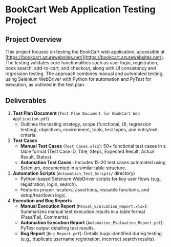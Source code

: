 # BookCart Web Application Testing Project

## Project Overview
This project focuses on testing the BookCart web application, accessible at [https://bookcart.azurewebsites.net/](https://bookcart.azurewebsites.net/). The testing validates core functionalities such as user login, registration, book search, add-to-cart, and checkout, along with UI consistency and regression testing. The approach combines manual and automated testing, using Selenium WebDriver with Python for automation and PyTest for execution, as outlined in the test plan.

## Deliverables
1. **Test Plan Document** (`Test Plan Document for BookCart Web Application.pdf`)
   - Outlines the testing strategy, scope (functional, UI, regression testing), objectives, environment, tools, test types, and entry/exit criteria.
2. **Test Cases**
   - **Manual Test Cases** (`Test Cases.xlsx`): 50+ functional test cases in a table format (Test Case ID, Title, Steps, Expected Result, Actual Result, Status).
   - **Automation Test Cases** : Includes 15-20 test cases automated using Selenium, documented in a similar table structure.
3. **Automation Scripts** (`Automation_Test_Scripts/` directory)
   - Python-based Selenium WebDriver scripts for key user flows (e.g., registration, login, search).
   - Features proper locators, assertions, reusable functions, and setup/teardown logic.
4. **Execution and Bug Reports**
   - **Manual Execution Report** (`Manual_Evaluation_Report.xlsx`): Summarizes manual test execution results in a table format (Pass/Fail, Comments).
   - **Automation Execution Report** (`Automation_Evaluation_Report.pdf`): PyTest output detailing test results.
   - **Bug Report** (`Bug_Report.pdf`): Details bugs identified during testing (e.g., duplicate username registration, incorrect search results).
